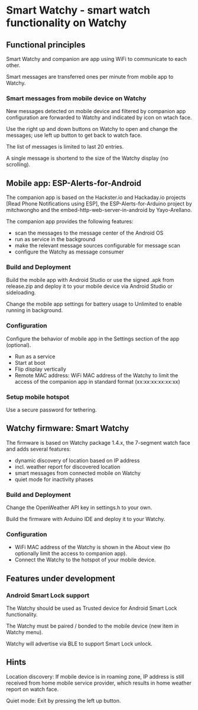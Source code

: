 # Smart Watchy - smart watch functionality on Watchy

## Functional principles
Smart Watchy and companion are app using WiFi to communicate to each other.

Smart messages are transferred ones per minute from mobile app to Watchy.

### Smart messages from mobile device on Watchy
New messages detected on mobile device and filtered by companion app configuration are forwarded to Watchy and indicated by icon on wtach face.

Use the right up and down buttons on Watchy to open and change the messages; use left up button to get back to watch face.

The list of messages is limited to last 20 entries.

A single message is shortend to the size of the Watchy display (no scrolling).

## Mobile app: ESP-Alerts-for-Android

The companion app is based on the Hackster.io and Hackaday.io projects [Read Phone Notifications using ESP], the ESP-Alerts-for-Arduino project by mitchwongho and the embed-http-web-server-in-android by Yayo-Arellano.

The companion app provides the following features:
- scan the messages to the message center of the Android OS
- run as service in the background
- make the relevant message sources configurable for message scan
- configure the Watchy as message consumer
							
### Build and Deployment
Build the mobile app with Android Studio or use the signed .apk from release.zip and deploy it to your mobile device via Android Studio or sideloading.

Change the mobile app settings for battery usage to Unlimited to enable running in background.

### Configuration
Configure the behavior of mobile app in the Settings section of the app (optional).
- Run as a service
- Start at boot
- Flip display vertically
- Remote MAC address: WiFi MAC address of the Watchy to limit the access of the companion app in standard format (xx:xx:xx:xx:xx:xx)

### Setup mobile hotspot
Use a secure password for tethering.

## Watchy firmware: Smart Watchy

The firmware is based on Watchy package 1.4.x, the 7-segment watch face and adds several features:
- dynamic discovery of location based on IP address
- incl. weather report for discovered location
- smart messages from connected mobile on Watchy
- quiet mode for inactivity phases

### Build and Deployment
Change the OpenWeather API key in settings.h to your own.

Build the firmware with Arduino IDE and deploy it to your Watchy.

### Configuration
- WiFi MAC address of the Watchy is shown in the About view (to optionally limit the access to companion app).
- Connect the Watchy to the hotspot of your mobile device.

## Features under development

### Android Smart Lock support
The Watchy should be used as Trusted device for Android Smart Lock functionality.

The Watchy must be paired / bonded to the mobile device (new item in Watchy menu).

Watchy will advertise via BLE to support Smart Lock unlock.

## Hints
Location discovery: If mobile device is in roaming zone, IP address is still received from home mobile service provider, which results in home weather report on watch face.

Quiet mode: Exit by pressing the left up button.
